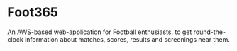 # Foot365
An AWS-based web-application for Football enthusiasts, to get round-the-clock information about matches, scores, results and screenings near them.
